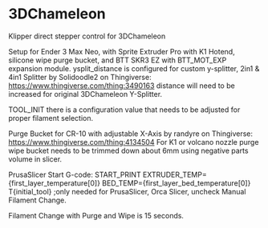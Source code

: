 # 3DChameleon
Klipper direct stepper  control for 3DChameleon

Setup for Ender 3 Max Neo, with Sprite Extruder Pro with K1 Hotend, silicone wipe purge bucket, and BTT SKR3 EZ with BTT_MOT_EXP expansion module.
ysplit_distance is configured for custom y-splitter, 2in1 & 4in1 Splitter by Solidoodle2 on Thingiverse: https://www.thingiverse.com/thing:3490163
distance will need to be increased for original 3DChameleon Y-Splitter.

TOOL_INIT there is a configuration value that needs to be adjusted for proper filament selection.

Purge Bucket for CR-10 with adjustable X-Axis by randyre on Thingiverse: https://www.thingiverse.com/thing:4134504
For K1 or volcano nozzle purge wipe bucket needs to be trimmed down about 6mm using negative parts volume in slicer.

PrusaSlicer Start G-code:
START_PRINT EXTRUDER_TEMP={first_layer_temperature[0]} BED_TEMP={first_layer_bed_temperature[0]}
T{initial_tool}  ;only needed for PrusaSlicer, Orca Slicer, uncheck Manual Filament Change.

Filament Change with Purge and Wipe is 15 seconds.
